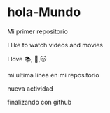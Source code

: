 # hola-Mundo

Mi primer repositorio

I like to watch videos and movies

I love :books:, :hamburger:,:cat:

mi ultima linea en mi repositorio

nueva actividad

finalizando con github

